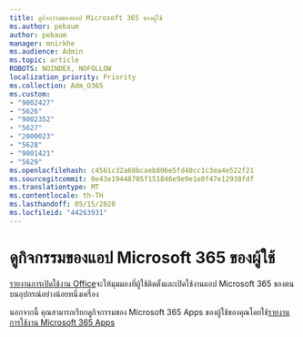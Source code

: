 ```yaml
---
title: ดูกิจกรรมของแอป Microsoft 365 ของผู้ใช้
ms.author: pebaum
author: pebaum
manager: mnirkhe
ms.audience: Admin
ms.topic: article
ROBOTS: NOINDEX, NOFOLLOW
localization_priority: Priority
ms.collection: Adm_O365
ms.custom:
- "9002427"
- "5626"
- "9002352"
- "5627"
- "2000023"
- "5628"
- "9001421"
- "5629"
ms.openlocfilehash: c4561c32a68bcaeb806e5fd40cc1c3ea4e522f21
ms.sourcegitcommit: 0e43e19448705f151846e9e9e1e0f47e12938fdf
ms.translationtype: MT
ms.contentlocale: th-TH
ms.lasthandoff: 05/15/2020
ms.locfileid: "44263931"
---
```

# <a name="view-your-users-microsoft-365-apps-activity"></a>ดูกิจกรรมของแอป Microsoft 365 ของผู้ใช้

[รายงานการเปิดใช้งาน Office](https://docs.microsoft.com/microsoft-365/admin/activity-reports/microsoft-office-activations?view=o365-worldwide)จะให้มุมมองที่ผู้ใช้ติดตั้งและเปิดใช้งานแอป Microsoft 365 ของตนบนอุปกรณ์อย่างน้อยหนึ่งเครื่อง

นอกจากนี้ คุณสามารถเรียกดูกิจกรรมของ Microsoft 365 Apps ของผู้ใช้ของคุณโดยใช้[รายงานการใช้งาน Microsoft 365 Apps](https://docs.microsoft.com/microsoft-365/admin/activity-reports/microsoft365-apps-usage?view=o365-worldwide)
